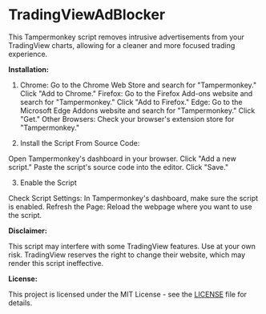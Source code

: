 # TradingViewAdBlocker

This Tampermonkey script removes intrusive advertisements from your TradingView charts, allowing for a cleaner and more focused trading experience.

**Installation:**

1. Chrome: Go to the Chrome Web Store and search for "Tampermonkey." Click "Add to Chrome."
Firefox: Go to the Firefox Add-ons website and search for "Tampermonkey." Click "Add to Firefox."
Edge: Go to the Microsoft Edge Addons website and search for "Tampermonkey." Click "Get."
Other Browsers: Check your browser's extension store for "Tampermonkey."

2. Install the Script From Source Code:

Open Tampermonkey's dashboard in your browser.
Click "Add a new script."
Paste the script's source code into the editor.
Click "Save."

3. Enable the Script

Check Script Settings: In Tampermonkey's dashboard, make sure the script is enabled.
Refresh the Page: Reload the webpage where you want to use the script.

**Disclaimer:** 

This script may interfere with some TradingView features. Use at your own risk. TradingView reserves the right to change their website, which may render this script ineffective.

**License:**

This project is licensed under the MIT License - see the [LICENSE](LICENSE) file for details.
